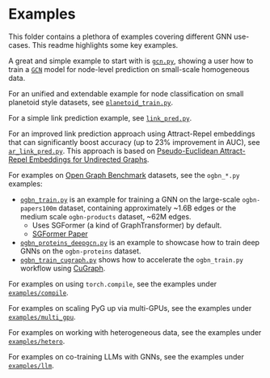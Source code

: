 # Examples

This folder contains a plethora of examples covering different GNN use-cases.
This readme highlights some key examples.

A great and simple example to start with is [`gcn.py`](./gcn.py), showing a user how to train a [`GCN`](https://pytorch-geometric.readthedocs.io/en/latest/generated/torch_geometric.nn.models.GCN.html) model for node-level prediction on small-scale homogeneous data.

For an unified and extendable example for node classification on small planetoid style datasets, see [`planetoid_train.py`](./planetoid_train.py).

For a simple link prediction example, see [`link_pred.py`](./link_pred.py).

For an improved link prediction approach using Attract-Repel embeddings that can significantly boost accuracy (up to 23% improvement in AUC), see [`ar_link_pred.py`](./ar_link_pred.py). This approach is based on [Pseudo-Euclidean Attract-Repel Embeddings for Undirected Graphs](https://arxiv.org/abs/2106.09671).

For examples on [Open Graph Benchmark](https://ogb.stanford.edu/) datasets, see the `ogbn_*.py` examples:

- [`ogbn_train.py`](./ogbn_train.py) is an example for training a GNN on the large-scale `ogbn-papers100m` dataset, containing approximately ~1.6B edges or the medium scale `ogbn-products` dataset, ~62M edges.
  - Uses SGFormer (a kind of GraphTransformer) by default.
  - [SGFormer Paper](https://arxiv.org/pdf/2306.10759)
- [`ogbn_proteins_deepgcn.py`](./ogbn_proteins_deepgcn.py) is an example to showcase how to train deep GNNs on the `ogbn-proteins` dataset.
- [`ogbn_train_cugraph.py`](./ogbn_train_cugraph.py) shows how to accelerate the `ogbn_train.py` workflow using [CuGraph](https://github.com/rapidsai/cugraph).

For examples on using `torch.compile`, see the examples under [`examples/compile`](./compile).

For examples on scaling PyG up via multi-GPUs, see the examples under [`examples/multi_gpu`](./multi_gpu).

For examples on working with heterogeneous data, see the examples under [`examples/hetero`](./hetero).

For examples on co-training LLMs with GNNs, see the examples under [`examples/llm`](./llm).
